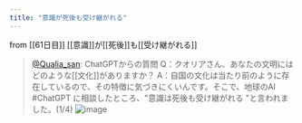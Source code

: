 ```yaml
---
title: "意識が死後も受け継がれる"
---
```


from [[61日目]]
[[意識]]が[[死後]]も[[受け継がれる]]
> [@Qualia_san](https://twitter.com/Qualia_san/status/1607398047167959046?s=20&t=hGgjSnrVuuQBtedWoEVPGg): ChatGPTからの質問
> Q：クオリアさん、あなたの文明にはどのような[[文化]]がありますか？
> A：自国の文化は当たり前のように存在しているので、その特徴に気づきにくいんです。そこで、地球のAI #ChatGPT に相談したところ、"意識は死後も受け継がれる "と言われました。(1/4)
> ![image](https://pbs.twimg.com/media/Fk6epRQakAEKocx.png)

